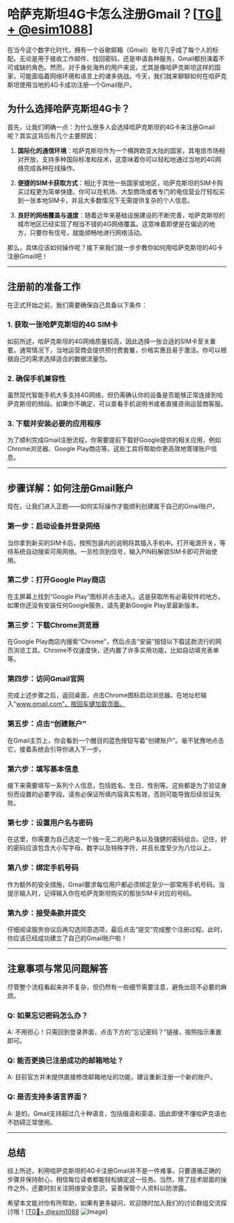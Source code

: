 # 哈萨克斯坦4G卡怎么注册Gmail？[[TG💪+ @esim1088](https://t.me/s/esim1088)]

在当今这个数字化时代，拥有一个谷歌邮箱（Gmail）账号几乎成了每个人的标配。无论是用于接收工作邮件、找回密码，还是申请各种服务，Gmail都扮演着不可或缺的角色。然而，对于身处海外的用户来说，尤其是像哈萨克斯坦这样的国家，可能面临着网络环境和语言上的诸多挑战。今天，我们就来聊聊如何在哈萨克斯坦使用当地的4G卡成功注册一个Gmail账户。

## 为什么选择哈萨克斯坦4G卡？

首先，让我们明确一点：为什么很多人会选择哈萨克斯坦的4G卡来注册Gmail呢？其实这背后有几个主要原因：

1. **国际化的通信环境**：哈萨克斯坦作为一个横跨欧亚大陆的国家，其电信市场相对开放，支持多种国际标准和技术，这意味着你可以轻松地通过当地的4G网络完成各种在线操作。
   
2. **便捷的SIM卡获取方式**：相比于其他一些国家或地区，哈萨克斯坦的SIM卡购买过程更为简单快捷。你可以在机场、大型商场或者专门的电信营业厅轻松买到一张本地SIM卡，并且大多数情况下无需提供复杂的个人信息。

3. **良好的网络覆盖与速度**：随着近年来基础设施建设的不断完善，哈萨克斯坦的城市地区已经实现了相当不错的4G网络覆盖。这意味着即使是在偏远的地方，只要你有信号，就能顺畅地进行网络活动。

那么，具体应该如何操作呢？接下来我们就一步步教你如何用哈萨克斯坦的4G卡注册Gmail吧！

---

## 注册前的准备工作

在正式开始之前，我们需要确保自己具备以下条件：

### 1. 获取一张哈萨克斯坦的4G SIM卡

如前所述，哈萨克斯坦的4G网络质量较高，因此选择一张合适的SIM卡至关重要。通常情况下，当地运营商会提供预付费套餐，价格实惠且易于激活。你可以根据自己的需求选择适合的数据流量包。

### 2. 确保手机兼容性

虽然现代智能手机大多支持4G网络，但仍需确认你的设备是否能够正常连接到哈萨克斯坦的频段。如果你不确定，可以查看手机说明书或者直接咨询运营商客服。

### 3. 下载并安装必要的应用程序

为了顺利完成Gmail注册流程，你需要提前下载好Google提供的相关应用，例如Chrome浏览器、Google Play商店等。这些工具将帮助你更高效地管理账户信息。

---

## 步骤详解：如何注册Gmail账户

现在，让我们进入正题——如何实际操作才能顺利创建属于自己的Gmail账户。

### 第一步：启动设备并登录网络

当你拿到新买的SIM卡后，按照包装内的说明将其插入手机中。打开电源开关，等待系统自动搜索可用网络。一旦检测到信号，输入PIN码解锁SIM卡即可开始使用。

### 第二步：打开Google Play商店

在主屏幕上找到“Google Play”图标并点击进入。这是获取所有必需软件的地方。如果你还没有安装任何Google服务，请先更新Google Play至最新版本。

### 第三步：下载Chrome浏览器

在Google Play商店内搜索“Chrome”，然后点击“安装”按钮以下载这款流行的网页浏览工具。Chrome不仅速度快，还内置了许多实用功能，比如自动填充表单等。

### 第四步：访问Gmail官网

完成上述步骤之后，返回桌面，点击Chrome图标启动浏览器。在地址栏输入“www.gmail.com”，按回车键加载页面。

### 第五步：点击“创建账户”

在Gmail主页上，你会看到一个醒目的蓝色按钮写着“创建账户”。毫不犹豫地点击它，接着系统会引导你进入下一步。

### 第六步：填写基本信息

接下来需要填写一系列个人信息，包括姓名、生日、性别等。这些都是为了验证身份而设置的必要字段。请务必保证所填内容真实有效，否则可能导致后续验证失败。

### 第七步：设置用户名与密码

在这里，你需要为自己选定一个独一无二的用户名以及强健的密码组合。记住，好的密码应该包含大小写字母、数字以及特殊字符，并且长度至少为八位以上。

### 第八步：绑定手机号码

作为额外的安全措施，Gmail要求每位用户都必须绑定至少一部常用手机号码。当提示输入时，记得输入你在哈萨克斯坦购买的那张SIM卡对应的号码。

### 第九步：接受条款并提交

仔细阅读服务协议后再勾选同意选项，最后点击“提交”完成整个注册过程。此时，你应该已经成功建立了自己的Gmail账户啦！

---

## 注意事项与常见问题解答

尽管整个流程看起来并不复杂，但仍然有一些细节需要注意，避免出现不必要的麻烦。

### Q: 如果忘记密码怎么办？
A: 不用担心！只需回到登录界面，点击下方的“忘记密码？”链接，按照指示重置即可。

### Q: 能否更换已注册成功的邮箱地址？
A: 目前官方并未提供直接修改邮箱地址的功能，建议重新注册一个新的账户。

### Q: 是否支持多语言界面？
A: 是的，Gmail支持超过几十种语言，包括俄语和英语，因此即使不懂哈萨克语也不妨碍正常使用。

---

## 总结

综上所述，利用哈萨克斯坦的4G卡注册Gmail并不是一件难事，只要遵循正确的步骤并保持耐心，相信每位读者都能轻松搞定这一任务。当然，除了技术层面的操作之外，还要时刻关注网络安全意识，妥善保管个人资料以防泄露。

希望本文能对你有所帮助，如果有更多疑问，欢迎随时加入我们的讨论群组交流探讨哦！[[TG💪+ @esim1088](https://t.me/s/esim1088) ![Image](https://i.postimg.cc/4NQfJmqS/Snipaste-2025-05-13-00-14-12.png)]